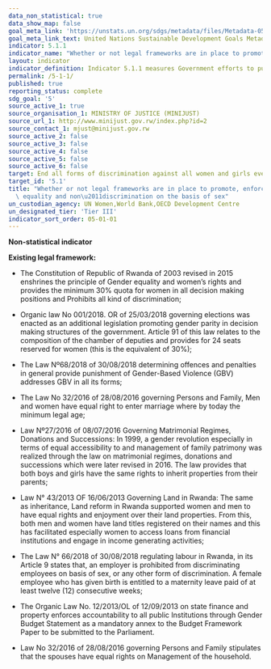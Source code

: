 ```yaml
---
data_non_statistical: true
data_show_map: false
goal_meta_link: 'https://unstats.un.org/sdgs/metadata/files/Metadata-05-01-01.pdf'
goal_meta_link_text: United Nations Sustainable Development Goals Metadata (pdf 634kB)
indicator: 5.1.1
indicator_name: "Whether or not legal frameworks are in place to promote, enforce and monitor equality and non discrimination on the basis of sex"
layout: indicator
indicator_definition: Indicator 5.1.1 measures Government efforts to put in place legal frameworks that promote, enforce and monitor       gender equality. The indicator is based on an assessment of legal frameworks that promote, enforce and monitor gender equality. The     assessment is carried out by national counterparts, including National Statistical Offices (NSOs) and/or National Women’s Machinery     (NWMs), and legal practitioners/researchers on gender equality, using a questionnaire comprising 45 yes/no questions under four areas   of law; (i) overarching legal frameworks and public life; (ii) violence against women; (iii) employment and economic benefits; and       (iv) marriage and family . The areas of law and questions are drawn from the international legal and policy framework on gender         equality, in particular the Convention on the Elimination of All Forms of Discrimination against Women (CEDAW), which has 189 States     parties, and the Beijing Platform for Action. As such, no new internationally agreed standard on equality and non-discrimination on     the basis of sex was needed. The primary sources of information relevant for indicator 5.1.1 are legislation and policy/action plans.
permalink: /5-1-1/
published: true
reporting_status: complete
sdg_goal: '5'
source_active_1: true
source_organisation_1: MINISTRY OF JUSTICE (MINIJUST)
source_url_1: http://www.minijust.gov.rw/index.php?id=2
source_contact_1: mjust@minijust.gov.rw
source_active_2: false
source_active_3: false
source_active_4: false
source_active_5: false
source_active_6: false
target: End all forms of discrimination against all women and girls everywhere
target_id: '5.1'
title: "Whether or not legal frameworks are in place to promote, enforce and monitor\
  \ equality and non\u2011discrimination on the basis of sex"
un_custodian_agency: UN Women,World Bank,OECD Development Centre
un_designated_tier: 'Tier III'
indicator_sort_order: 05-01-01
---
```

**Non-statistical indicator**

**Existing legal framework:**

  - The Constitution of Republic of Rwanda of 2003 revised in 2015 enshrines the principle of Gender equality and women’s rights and provides the minimum 30% quota for women in all decision making positions and Prohibits all kind of discrimination; 

  - Organic law No 001/2018. OR of 25/03/2018 governing elections was enacted as an additional legislation promoting gender parity in decision making structures of the government. Article 91 of this law relates to the composition of the chamber of deputies and provides for 24 seats reserved for women (this is the equivalent of 30%); 

  - The Law Nº68/2018 of 30/08/2018 determining offences and penalties in general provide punishment of Gender-Based Violence (GBV) addresses GBV in all its forms; 

  - The Law No 32/2016 of 28/08/2016 governing Persons and Family, Men and women have equal right to enter marriage where by today the minimum legal age; 

  - Law Nº27/2016 of 08/07/2016 Governing Matrimonial Regimes, Donations and Successions: In 1999, a gender revolution especially in terms of equal accessibility to and management of family patrimony was realized through the law on matrimonial regimes, donations and successions which were later revised in 2016. The law provides that both boys and girls have the same rights to inherit properties from their parents; 

  - Law N° 43/2013 OF 16/06/2013 Governing Land in Rwanda: The same as inheritance, Land reform in Rwanda supported women and men to have equal rights and enjoyment over their land properties. From this, both men and women have land titles registered on their names and this has facilitated especially women to access loans from financial institutions and engage in income generating activities; 

  - The Law N° 66/2018 of 30/08/2018 regulating labour in Rwanda, in its Article 9 states that, an employer is prohibited from discriminating employees on basis of sex, or any other form of discrimination. A female employee who has given birth is entitled to a maternity leave paid of at least twelve (12) consecutive weeks; 

  - The Organic Law No. 12/2013/OL of 12/09/2013 on state finance and property enforces accountability to all public Institutions through Gender Budget Statement as a mandatory annex to the Budget Framework Paper to be submitted to the Parliament. 

  - Law No 32/2016 of 28/08/2016 governing Persons and Family stipulates that the spouses have equal rights on Management of the household.
